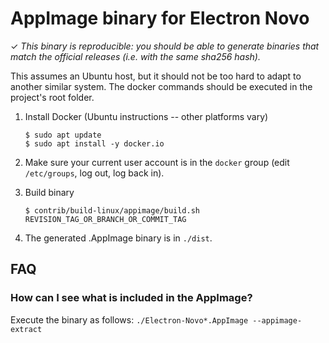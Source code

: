 AppImage binary for Electron Novo
============================

✓ _This binary is reproducible: you should be able to generate
   binaries that match the official releases (i.e. with the same sha256 hash)._

This assumes an Ubuntu host, but it should not be too hard to adapt to another
similar system. The docker commands should be executed in the project's root
folder.

1. Install Docker  (Ubuntu instructions -- other platforms vary)

    ```
    $ sudo apt update
    $ sudo apt install -y docker.io
    ```

2. Make sure your current user account is in the `docker` group (edit `/etc/groups`, log out, log back in).

3. Build binary

    ```
    $ contrib/build-linux/appimage/build.sh REVISION_TAG_OR_BRANCH_OR_COMMIT_TAG
    ```

4. The generated .AppImage binary is in `./dist`.


## FAQ

### How can I see what is included in the AppImage?
Execute the binary as follows: `./Electron-Novo*.AppImage --appimage-extract`
